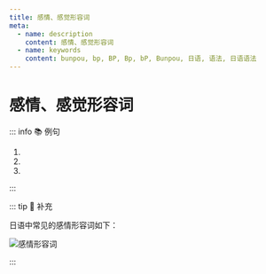 ```yaml
---
title: 感情、感觉形容词
meta:
  - name: description
    content: 感情、感觉形容词
  - name: keywords
    content: bunpou, bp, BP, Bp, bP, Bunpou, 日语, 语法, 日语语法
---
```


# 感情、感觉形容词

<grammer-content sentence="指表示人的**心理或生理状态**的形容词。感情形容词作**谓语的句子**一般**主语多为第一人称**，且经常**省略**。" />
<grammer-content sentence="感情的对象、诱因等一般用**「が」**标记，构成「（私は）Nが～」的句式。" />
<grammer-content sentence="**非过去时陈述句**的情况下，当**第二或第三人称做主语**时，做谓语的感情形容词要采用特定的形式，如可以在形容词词干的后面接构词后缀**「-がる」**使之动词化。" />

::: info :books: 例句

1. <grammer-content id='term-1-11-1-0' sentence="[本当/ほんとう]ですか？！**うれしい**！[演目/えんもく]は[何/なん]ですか。" trans="真的吗? 太好了，剧目是什么。" />
2. <grammer-content id='term-1-11-1-1' sentence="[朝/あさ]から[目/め]**が[痛/いた]い**です。" trans="我眼睛从早上疼到现在。" />
3. <grammer-content id='term-1-11-1-2' sentence="[日本人/にほんじん]の[友達/ともだち]**が[欲/ほ]しい**です。" trans="我想有个日本朋友。" />

:::

::: tip :bookmark: 补充

<grammer-content sentence="描述**第三人称**高兴的状态时可以使用「[嬉/うれし]い」的派生动词「[嬉/うれし]がる」或感情动词「[喜/よろこ]ぶ」，但**前者多含贬义色彩**，「[喜/よろこ]ぶ」的感情色彩则是中性的。" />

<div class="bunpou-block">

  <grammer-content id='term-1-11-1-3' sentence="そんなに**[嬉/うれし]がらない**で、まだまだ[早/はや]いよ。" trans="别高兴得太早了。" />
  <grammer-content id='term-1-11-1-4' sentence="[大学/だいがく]に[入/はい]ることができましたね。ご[両親/りょうしん]も**[喜/よろこ]んでいる**でしょう。" trans="你考上大学了啊。你父母也很高兴吧。" />

</div>

日语中常见的感情形容词如下：

![感情形容词](../../public/imgs/1-11-1.png)

<grammer-content sentence="其中，「[好/す]き」和「[嫌/きら]い」虽然也是感情类形容词，但是在使用时**不受人称限制。无论描述第几人称，都不需要改变形态**。" />

:::
